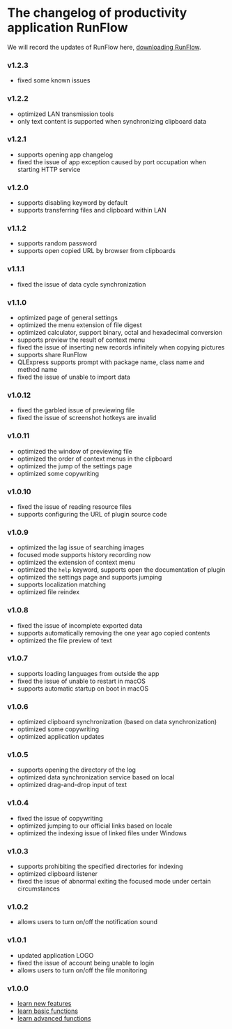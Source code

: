 # The changelog of productivity application RunFlow

We will record the updates of RunFlow here, [downloading RunFlow](https://myrest.top/myflow/download).

### v1.2.3

- fixed some known issues

### v1.2.2

- optimized LAN transmission tools
- only text content is supported when synchronizing clipboard data

### v1.2.1

- supports opening app changelog
- fixed the issue of app exception caused by port occupation when starting HTTP service

### v1.2.0

- supports disabling keyword by default
- supports transferring files and clipboard within LAN

### v1.1.2

- supports random password
- supports open copied URL by browser from clipboards

### v1.1.1

- fixed the issue of data cycle synchronization

### v1.1.0

- optimized page of general settings
- optimized the menu extension of file digest
- optimized calculator, support binary, octal and hexadecimal conversion
- supports preview the result of context menu
- fixed the issue of inserting new records infinitely when copying pictures
- supports share RunFlow
- QLExpress supports prompt with package name, class name and method name
- fixed the issue of unable to import data

### v1.0.12

- fixed the garbled issue of previewing file
- fixed the issue of screenshot hotkeys are invalid

### v1.0.11

- optimized the window of previewing file
- optimized the order of context menus in the clipboard
- optimized the jump of the settings page
- optimized some copywriting

### v1.0.10

- fixed the issue of reading resource files
- supports configuring the URL of plugin source code

### v1.0.9

- optimized the lag issue of searching images
- focused mode supports history recording now
- optimized the extension of context menu
- optimized the `help` keyword, supports open the documentation of plugin
- optimized the settings page and supports jumping
- supports localization matching
- optimized file reindex

### v1.0.8

- fixed the issue of incomplete exported data
- supports automatically removing the one year ago copied contents
- optimized the file preview of text

### v1.0.7

- supports loading languages from outside the app
- fixed the issue of unable to restart in macOS
- supports automatic startup on boot in macOS

### v1.0.6

- optimized clipboard synchronization (based on data synchronization)
- optimized some copywriting
- optimized application updates

### v1.0.5

- supports opening the directory of the log
- optimized data synchronization service based on local
- optimized drag-and-drop input of text

### v1.0.4

- fixed the issue of copywriting
- optimized jumping to our official links based on locale
- optimized the indexing issue of linked files under Windows

### v1.0.3

- supports prohibiting the specified directories for indexing
- optimized clipboard listener
- fixed the issue of abnormal exiting the focused mode under certain circumstances

### v1.0.2

- allows users to turn on/off the notification sound

### v1.0.1

- updated application LOGO
- fixed the issue of account being unable to login
- allows users to turn on/off the file monitoring

### v1.0.0

- [learn new features](runflow_first_release.md)
- [learn basic functions](runflow_basic_point.md)
- [learn advanced functions](runflow_advanced_point.md)
